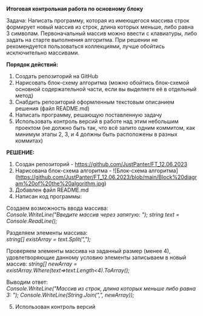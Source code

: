 **Итоговая контрольная работа по основному блоку**

Задача: Написать программу, которая из имеющегося массива строк формирует новый массив из строк, длина которых меньше, либо равна 3 символам. Первоначальный массив можно ввести с клавиатуры, либо задать на старте выполнения алгоритма. При решении не рекомендуется пользоваться коллекциями, лучше обойтись исключительно массивами.

**Порядок действий:**
1. Создать репозиторий на GitHub
2. Нарисовать блок-схему алгоритма (можно обойтись блок-схемой основной содержательной части, если вы выделяете её в отдельный метод)
3. Снабдить репозиторий оформленным текстовым описанием решения (файл README.md)
4. Написать программу, решающую поставленную задачу
5. Использовать контроль версий в работе над этим небольшим проектом (не должно быть так, что всё залито одним коммитом, как минимум этапы 2, 3, и 4 должны быть расположены в разных коммитах)

**РЕШЕНИЕ:**
1. Создан репозиторий - https://github.com/JustPanter/FT_12.06.2023
2. Нарисована блок-схема алгоритма - ![Блок-схема алгоритма] (https://github.com/JustPanter/FT_12.06.2023/blob/main/Block%20diagram%20of%20the%20algorithm.jpg)
3. Добавлен файл README.md
4. Написан код программы:

Создаем возможность ввода массива:\
*Console.WriteLine("Введите массив через запятую: ");*
*string text = Console.ReadLine();*

Разделяем элементы массива:\
*string[] existArray = text.Split(",");*

Проверяем элементы массива на заданный размер (менее 4), удовлетворяющие данному
условию элементы записываем в новый массив:
*string[] newArray = existArray.Where(text=>text.Length<4).ToArray();*

Выводим ответ:\
*Console.WriteLine("Массив из строк, длина которых меньше либо равна 3: ");*
*Console.WriteLine(String.Join(",", newArray));*

5. Использован контроль версий
